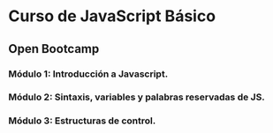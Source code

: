 # Curso de JavaScript Básico  
  
## Open Bootcamp 
  

### Módulo 1: Introducción a Javascript.  
  
### Módulo 2: Sintaxis, variables y palabras reservadas de JS.
  
### Módulo 3: Estructuras de control.
